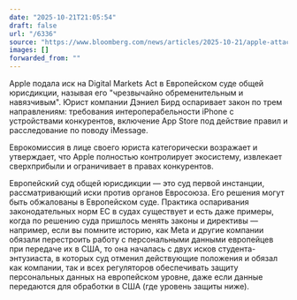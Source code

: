 ```yaml
---
date: "2025-10-21T21:05:54"
draft: false
url: "/6336"
source: "https://www.bloomberg.com/news/articles/2025-10-21/apple-attacks-eu-crackdown-in-digital-law-s-biggest-court-test"
images: []
forwarded_from: ""
---
```


Apple подала иск на Digital Markets Act в Европейском суде общей юрисдикции, называя его "чрезвычайно обременительным и навязчивым". Юрист компании Дэниел Бирд оспаривает закон по трем направлениям: требования интероперабельности iPhone с устройствами конкурентов, включение App Store под действие правил и расследование по поводу iMessage.

Еврокомиссия в лице своего юриста категорически возражает и утверждает, что Apple полностью контролирует экосистему, извлекает сверхприбыли и ограничивает в правах конкурентов.

Европейский суд общей юрисдикции — это суд первой инстанции, рассматривающий иски против органов Евросоюза. Его решения могут быть обжалованы в Европейском суде. Практика оспаривания законодательных норм ЕС в судах существует и есть даже примеры, когда по решению суда пришлось менять законы и директивы — например, если вы помните историю, как Meta и другие компании обязали перестроить работу с персональными данными европейцев при передаче их в США, то она началась с двух исков студента-энтузиаста, в которых суд отменил действующие положения и обязал как компании, так и всех регуляторов обеспечивать защиту персональных данных на европейском уровне, даже если данные передаются для обработки в США (где уровень защиты ниже).
